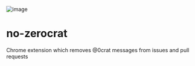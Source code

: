 ![image](https://user-images.githubusercontent.com/16746106/87172361-cf049880-c2dc-11ea-9be2-7695149e0906.png)

# no-zerocrat
Chrome extension which removes @0crat messages from issues and pull requests
